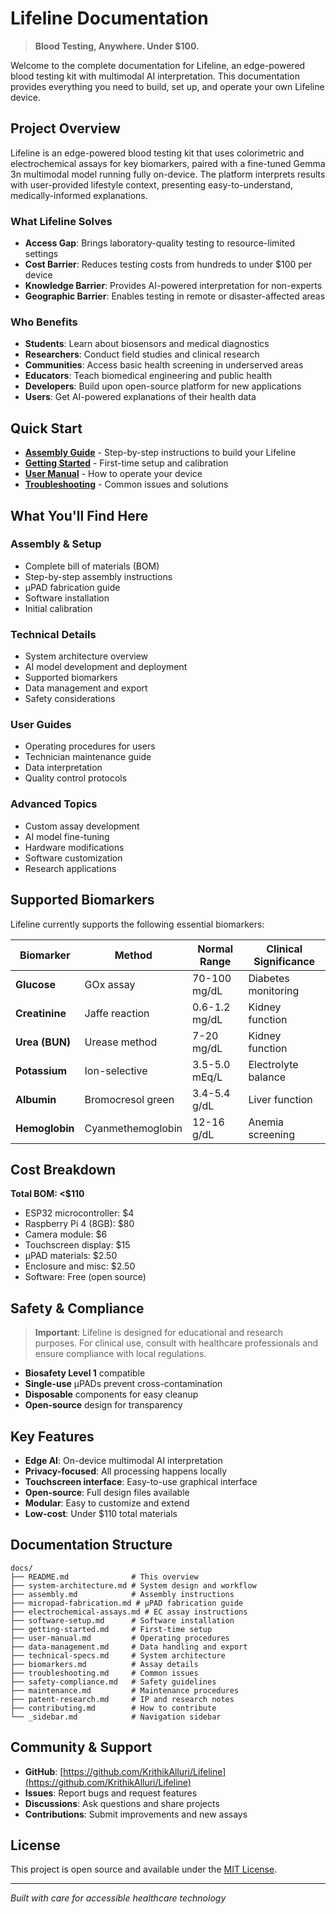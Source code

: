 # Lifeline Documentation

> **Blood Testing, Anywhere. Under $100.**

Welcome to the complete documentation for Lifeline, an edge-powered blood testing kit with multimodal AI interpretation. This documentation provides everything you need to build, set up, and operate your own Lifeline device.

## Project Overview

Lifeline is an edge-powered blood testing kit that uses colorimetric and electrochemical assays for key biomarkers, paired with a fine-tuned Gemma 3n multimodal model running fully on-device. The platform interprets results with user-provided lifestyle context, presenting easy-to-understand, medically-informed explanations.

### What Lifeline Solves

- **Access Gap**: Brings laboratory-quality testing to resource-limited settings
- **Cost Barrier**: Reduces testing costs from hundreds to under $100 per device
- **Knowledge Barrier**: Provides AI-powered interpretation for non-experts
- **Geographic Barrier**: Enables testing in remote or disaster-affected areas

### Who Benefits

- **Students**: Learn about biosensors and medical diagnostics
- **Researchers**: Conduct field studies and clinical research
- **Communities**: Access basic health screening in underserved areas
- **Educators**: Teach biomedical engineering and public health
- **Developers**: Build upon open-source platform for new applications
- **Users**: Get AI-powered explanations of their health data

## Quick Start

- **[Assembly Guide](assembly.md)** - Step-by-step instructions to build your Lifeline
- **[Getting Started](getting-started.md)** - First-time setup and calibration
- **[User Manual](user-manual.md)** - How to operate your device
- **[Troubleshooting](troubleshooting.md)** - Common issues and solutions

## What You'll Find Here

### Assembly & Setup
- Complete bill of materials (BOM)
- Step-by-step assembly instructions
- μPAD fabrication guide
- Software installation
- Initial calibration

### Technical Details
- System architecture overview
- AI model development and deployment
- Supported biomarkers
- Data management and export
- Safety considerations

### User Guides
- Operating procedures for users
- Technician maintenance guide
- Data interpretation
- Quality control protocols

### Advanced Topics
- Custom assay development
- AI model fine-tuning
- Hardware modifications
- Software customization
- Research applications

## Supported Biomarkers

Lifeline currently supports the following essential biomarkers:

| Biomarker | Method | Normal Range | Clinical Significance |
|-----------|--------|--------------|---------------------|
| **Glucose** | GOx assay | 70-100 mg/dL | Diabetes monitoring |
| **Creatinine** | Jaffe reaction | 0.6-1.2 mg/dL | Kidney function |
| **Urea (BUN)** | Urease method | 7-20 mg/dL | Kidney function |
| **Potassium** | Ion-selective | 3.5-5.0 mEq/L | Electrolyte balance |
| **Albumin** | Bromocresol green | 3.4-5.4 g/dL | Liver function |
| **Hemoglobin** | Cyanmethemoglobin | 12-16 g/dL | Anemia screening |

## Cost Breakdown

**Total BOM: <$110**

- ESP32 microcontroller: $4
- Raspberry Pi 4 (8GB): $80
- Camera module: $6
- Touchscreen display: $15
- μPAD materials: $2.50
- Enclosure and misc: $2.50
- Software: Free (open source)

## Safety & Compliance

> **Important**: Lifeline is designed for educational and research purposes. For clinical use, consult with healthcare professionals and ensure compliance with local regulations.

- **Biosafety Level 1** compatible
- **Single-use** μPADs prevent cross-contamination
- **Disposable** components for easy cleanup
- **Open-source** design for transparency

## Key Features

- **Edge AI**: On-device multimodal AI interpretation
- **Privacy-focused**: All processing happens locally
- **Touchscreen interface**: Easy-to-use graphical interface
- **Open-source**: Full design files available
- **Modular**: Easy to customize and extend
- **Low-cost**: Under $110 total materials

## Documentation Structure

```
docs/
├── README.md              # This overview
├── system-architecture.md # System design and workflow
├── assembly.md            # Assembly instructions
├── micropad-fabrication.md # μPAD fabrication guide
├── electrochemical-assays.md # EC assay instructions
├── software-setup.md      # Software installation
├── getting-started.md     # First-time setup
├── user-manual.md         # Operating procedures
├── data-management.md     # Data handling and export
├── technical-specs.md     # System architecture
├── biomarkers.md          # Assay details
├── troubleshooting.md     # Common issues
├── safety-compliance.md   # Safety guidelines
├── maintenance.md         # Maintenance procedures
├── patent-research.md     # IP and research notes
├── contributing.md        # How to contribute
└── _sidebar.md            # Navigation sidebar
```

## Community & Support

- **GitHub**: [https://github.com/KrithikAlluri/Lifeline](https://github.com/KrithikAlluri/Lifeline)
- **Issues**: Report bugs and request features
- **Discussions**: Ask questions and share projects
- **Contributions**: Submit improvements and new assays

## License

This project is open source and available under the [MIT License](https://github.com/KrithikAlluri/Lifeline/blob/main/LICENSE).

---

*Built with care for accessible healthcare technology*
